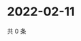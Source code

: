 # 2022-02-11

共 0 条

<!-- BEGIN WEIBO -->
<!-- 最后更新时间 Fri Feb 11 2022 03:09:08 GMT+0800 (China Standard Time) -->

<!-- END WEIBO -->
